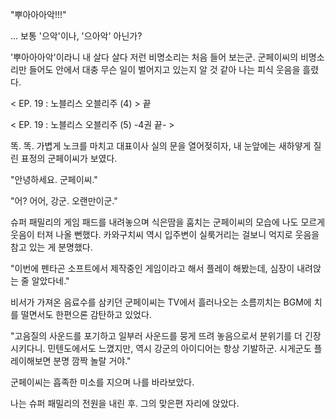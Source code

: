 "뿌아아아악!!!" 

... 보통 '으악'이나, '으아악' 아닌가?

'뿌아아아악'이라니 내 살다 살다 저런 비명소리는 처음 들어 보는군.
군페이씨의 비명소리만 들어도 안에서 대충 무슨 일이 벌어지고 있는지 알 것 같아 나는 피식 웃음을 흘렸다.

< EP. 19 : 노블리스 오블리주 (4) > 끝

< EP. 19 : 노블리스 오블리주 (5) -4권 끝- >

똑. 똑.
가볍게 노크를 마치고 대표이사 실의 문을 열어젖히자, 내 눈앞에는 새하얗게 질린 표정의 군페이씨가 보였다.

"안녕하세요. 군페이씨." 

"어? 어어, 강군. 오랜만이군." 

슈퍼 패밀리의 게임 패드를 내려놓으며 식은땀을 훔치는 군페이씨의 모습에 나도 모르게 웃음이 터져 나올 뻔했다.
카와구치씨 역시 입주변이 실룩거리는 걸보니 억지로 웃음을 참고 있는 게 분명했다.

"이번에 펜타곤 소프트에서 제작중인 게임이라고 해서 플레이 해봤는데, 심장이 내려앉는 줄 알았다네." 

비서가 가져온 음료수를 삼키던 군페이씨는 TV에서 흘러나오는 소름끼치는 BGM에 치를 떨면서도 한편으론 감탄하고 있었다.

"고음질의 사운드를 포기하고 일부러 사운드를 뭉게 뜨려 놓음으로서 분위기를 더 긴장시키다니. 민텐도에서도 느꼈지만, 역시 강군의 아이디어는 항상 기발하군.
시게군도 플레이해보면 분명 깜짝 놀랄 거야." 

군페이씨는 흡족한 미소를 지으며 나를 바라보았다.

나는 슈퍼 패밀리의 전원을 내린 후. 그의 맞은편 자리에 앉았다.